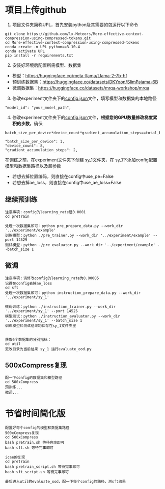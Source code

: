 # 项目上传github
1. 项目文件夹简称UPL，首先安装python及其需要的包运行以下命令
```
git clone https://github.com/lx-Meteors/More-effective-context-compression-using-compressed-tokens.git
cd More-effective-context-compression-using-compressed-tokens
conda create -n UPL python==3.10.4
conda activate UPL
pip install -r requirements.txt
```
2. 安装好环境后配置所需模型、数据集
-  模型：https://huggingface.co/meta-llama/Llama-2-7b-hf
-  预训练数据集：https://huggingface.co/datasets/DKYoon/SlimPajama-6B
-  微调数据集：https://huggingface.co/datasets/mrqa-workshop/mrqa

3. 修改experiment文件夹下的[config.json](./experiment/main/ICAE_1.1B_UPL/config.json)文件，填写模型和数据集的本地路径
```
"model_id": "your_model_path",
```

4. 修改experiment文件夹下的[config.json](./experiment/main/ICAE_1.1B_UPL/config.json)文件，**根据您的GPU数量修改梯度累积的步数**，确保 
```
batch_size_per_device*device_count*gradient_accumulation_steps==total_batch_size
```
```
"batch_size_per_device": 1,
"device_count": 8,
"gradient_accumulation_steps": 2,
```

在训练之前，在experiment文件夹下创建 sy_1文件夹，在 sy_1下添加config配置模型和数据集路径以及超参数
- 若想去掉位置编码，则直接在config中use_pe=False
- 若想去掉ae_loss，则直接在config中use_ae_loss=False

## 继续预训练
```
注意事项：config的learning_rate是0.0001
cd pretrain

处理一次数据集即可：python pre_prepare_data.py --work_dir '../experiment/example'
训练模型：python ./pre_trainer.py --work_dir '../experiment/example' --port 14529
测试模型：python ./pre_evaluator.py --work_dir '../experiment/example' --batch_size 1
```

## 微调
```
注意事项：请修改config的learning_rate为0.00005
记得在config去掉ae_loss
cd sft
处理一次数据集即可：python instruction_prepare_data.py --work_dir '../experiment/sy_1'

微调训练：python ./instruction_trainer.py --work_dir '../experiment/sy_1' --port 14525
模型测试：python ./instruction_evaluator.py --work_dir '../experiment/sy_1' --batch_size 1
训练模型和测试结果均保存在sy_1文件夹里


获取6个数据集的分别指标：
cd util
更改目录为当前结果 sy_1 运行evaluate_ood.py
```

## 500xCompress复现
```
配一下config的数据集和模型路径
cd 500xCompress
预训练...
微调...
```

# 节省时间简化版
```
配置好每个config的模型和数据集路径
500xCompress复现
cd 500xCompress
bash pretrain.sh 等待完事即可
bash sft.sh 等待完事即可

icae的复现
cd pretrain
bash pretrain_script.sh 等待完事即可
bash sft_script.sh 等待完事即可

最后进入util的evaluate_ood，配一下每个config的路径，测sft结果
```

